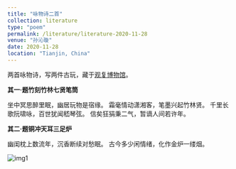 ```yaml
---
title: "咏物诗二首"
collection: literature
type: "poem"
permalink: /literature/literature-2020-11-28
venue: "孙沁璇"
date: 2020-11-28
location: "Tianjin, China"
---
```


两首咏物诗，写两件古玩，藏于[观复博物馆](http://www.guanfumuseum.org.cn/)。

**其一·题竹刻竹林七贤笔筒**

坐中冥思醉里眠，幽居玩物是宿缘。
霜毫情动潇湘客，笔墨兴起竹林贤。
千里长歌阮啸咏，百世犹闻嵇琴弦。
信矣狂狷秉二气，暂谪人间若许年。

**其二·题铜冲天耳三足炉**

幽闺枕上数流年，沉香断续对愁眠。
古今多少闲情绪，化作金炉一缕烟。

![img1](https://sunqinxuan.github.io/images/literature-2020-11-28-img1.webp)
